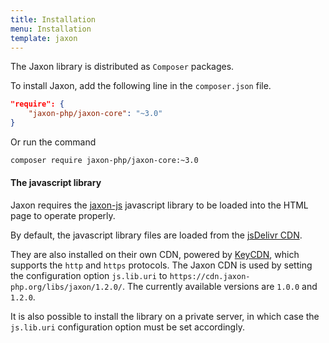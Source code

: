 ```yaml
---
title: Installation
menu: Installation
template: jaxon
---
```


The Jaxon library is distributed as `Composer` packages.

To install Jaxon, add the following line in the `composer.json` file.

```json
"require": {
    "jaxon-php/jaxon-core": "~3.0"
}
```

Or run the command

```bash
composer require jaxon-php/jaxon-core:~3.0
```

#### The javascript library

Jaxon requires the [jaxon-js](https://github.com/jaxon-php/jaxon-js) javascript library to be loaded into the HTML page to operate properly.

By default, the javascript library files are loaded from the [jsDelivr CDN](https://www.jsdelivr.com/projects/jaxon).

They are also installed on their own CDN, powered by [KeyCDN](https://www.keycdn.com), which supports the `http` and `https` protocols.
The Jaxon CDN is used by setting the configuration option `js.lib.uri` to `https://cdn.jaxon-php.org/libs/jaxon/1.2.0/`.
The currently available versions are `1.0.0` and `1.2.0`.

It is also possible to install the library on a private server, in which case the `js.lib.uri` configuration option must be set accordingly.
